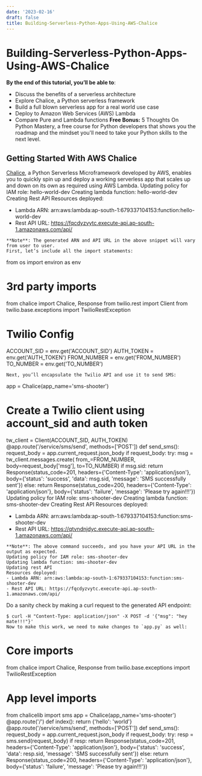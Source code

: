 ```yaml
---
date: '2023-02-16'
draft: false
title: Building-Serverless-Python-Apps-Using-AWS-Chalice
---
```


# Building-Serverless-Python-Apps-Using-AWS-Chalice

**By the end of this tutorial, you’ll be able to**:
- Discuss the benefits of a serverless architecture
- Explore Chalice, a Python serverless framework
- Build a full blown serverless app for a real world use case
- Deploy to Amazon Web Services (AWS) Lambda
- Compare Pure and Lambda functions
**Free Bonus:** 5 Thoughts On Python Mastery, a free course for Python developers that shows you the roadmap and the mindset you'll need to take your Python skills to the next level.
## Getting Started With AWS Chalice
[Chalice](https://github.com/aws/chalice/), a Python Serverless Microframework developed by AWS, enables you to quickly spin up and deploy a working serverless app that scales up and down on its own as required using AWS Lambda.
Updating policy for IAM role: hello-world-dev
Creating lambda function: hello-world-dev
Creating Rest API
Resources deployed:
- Lambda ARN: arn:aws:lambda:ap-south-1:679337104153:function:hello-world-dev
- Rest API URL: https://fqcdyzvytc.execute-api.ap-south-1.amazonaws.com/api/
```
**Note**: The generated ARN and API URL in the above snippet will vary from user to user.
First, let’s include all the import statements:
```
from os import environ as env
# 3rd party imports
from chalice import Chalice, Response
from twilio.rest import Client
from twilio.base.exceptions import TwilioRestException
# Twilio Config
ACCOUNT_SID = env.get('ACCOUNT_SID')
AUTH_TOKEN = env.get('AUTH_TOKEN')
FROM_NUMBER = env.get('FROM_NUMBER')
TO_NUMBER = env.get('TO_NUMBER')
```
Next, you’ll encapsulate the Twilio API and use it to send SMS:
```
app = Chalice(app_name='sms-shooter')
# Create a Twilio client using account_sid and auth token
tw_client = Client(ACCOUNT_SID, AUTH_TOKEN)
@app.route('/service/sms/send', methods=['POST'])
def send_sms():
request_body = app.current_request.json_body
if request_body:
try:
msg = tw_client.messages.create(
from_=FROM_NUMBER,
body=request_body['msg'],
to=TO_NUMBER)
if msg.sid:
return Response(status_code=201,
headers={'Content-Type': 'application/json'},
body={'status': 'success',
'data': msg.sid,
'message': 'SMS successfully sent'})
else:
return Response(status_code=200,
headers={'Content-Type': 'application/json'},
body={'status': 'failure',
'message': 'Please try again!!!'})
Updating policy for IAM role: sms-shooter-dev
Creating lambda function: sms-shooter-dev
Creating Rest API
Resources deployed:
- Lambda ARN: arn:aws:lambda:ap-south-1:679337104153:function:sms-shooter-dev
- Rest API URL: https://qtvndnjdyc.execute-api.ap-south-1.amazonaws.com/api/
```
**Note**: The above command succeeds, and you have your API URL in the output as expected.
Updating policy for IAM role: sms-shooter-dev
Updating lambda function: sms-shooter-dev
Updating rest API
Resources deployed:
- Lambda ARN: arn:aws:lambda:ap-south-1:679337104153:function:sms-shooter-dev
- Rest API URL: https://fqcdyzvytc.execute-api.ap-south-1.amazonaws.com/api/
```
Do a sanity check by making a curl request to the generated API endpoint:
```
$ curl -H "Content-Type: application/json" -X POST -d '{"msg": "hey mate!!!"}'
Now to make this work, we need to make changes to `app.py` as well:
```
# Core imports
from chalice import Chalice, Response
from twilio.base.exceptions import TwilioRestException
# App level imports
from chalicelib import sms
app = Chalice(app_name='sms-shooter')
@app.route('/')
def index():
return {'hello': 'world'}
@app.route('/service/sms/send', methods=['POST'])
def send_sms():
request_body = app.current_request.json_body
if request_body:
try:
resp = sms.send(request_body)
if resp:
return Response(status_code=201,
headers={'Content-Type': 'application/json'},
body={'status': 'success',
'data': resp.sid,
'message': 'SMS successfully sent'})
else:
return Response(status_code=200,
headers={'Content-Type': 'application/json'},
body={'status': 'failure',
'message': 'Please try again!!!'})

